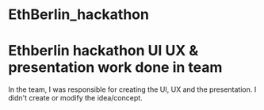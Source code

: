 # EthBerlin_hackathon

<h1>Ethberlin hackathon UI UX & presentation work done in team</h1>
<p>In the team, I was responsible for creating the UI, UX and the presentation. I didn't create or modify the idea/concept. 
</p>

